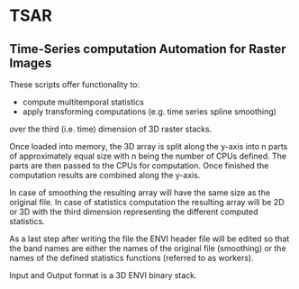 # TSAR
## Time-Series computation Automation for Raster Images
These scripts offer functionality to:
* compute multitemporal statistics
* apply transforming computations (e.g. time series spline smoothing)

over the third (i.e. time) dimension of 3D raster stacks.

Once loaded into memory, the 3D array is split along the y-axis into n parts of approximately equal size with n being the number of CPUs defined.
The parts are then passed to the CPUs for computation. Once finished the computation results are combined along the y-axis.

In case of smoothing the resulting array will have the same size as the original file.
In case of statistics computation the resulting array will be 2D or 3D with the third dimension representing the different computed statistics.

As a last step after writing the file the ENVI header file will be edited so that the band names are either the names of the original file (smoothing) or the names of the defined statistics functions (referred to as workers).

Input and Output format is a 3D ENVI binary stack.
